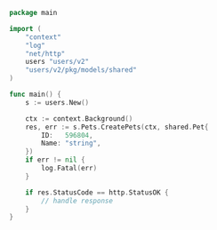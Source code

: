 <!-- Start SDK Example Usage [usage] -->
```go
package main

import (
	"context"
	"log"
	"net/http"
	users "users/v2"
	"users/v2/pkg/models/shared"
)

func main() {
	s := users.New()

	ctx := context.Background()
	res, err := s.Pets.CreatePets(ctx, shared.Pet{
		ID:   596804,
		Name: "string",
	})
	if err != nil {
		log.Fatal(err)
	}

	if res.StatusCode == http.StatusOK {
		// handle response
	}
}

```
<!-- End SDK Example Usage [usage] -->